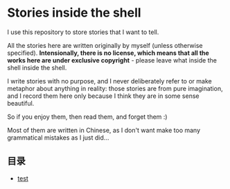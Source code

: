 # Stories inside the shell

I use this repository to store stories that I want to tell.

All the stories here are written originally by myself (unless otherwise specified). **Intensionally, there is no license, which means that all the works here are under exclusive copyright** - please leave what inside the shell inside the shell.

I write stories with no purpose, and I never deliberately refer to or make metaphor about anything in reality: those stories are from pure imagination, and I record them here only because I think they are in some sense beautiful.

So if you enjoy them, then read them, and forget them :)

Most of them are written in Chinese, as I don't want make too many grammatical mistakes as I just did...

## 目录

- [test](#test)
